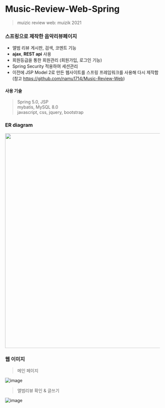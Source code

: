 # Music-Review-Web-Spring
> muizic review web: muizik 2021

### 스프링으로 제작한 음악리뷰페이지
+ 앨범 리뷰 게시판, 검색, 코멘트 기능
+ **ajax**, **REST api** 사용
+ 회원등급을 통한 회원관리 (회원가입, 로그인 기능)
+ Spring Security 적용하여 세션관리
+ 이전에 JSP Model 2로 만든 웹사이트를 스프링 프레임워크를 사용해 다시 제작함 
(참고 https://github.com/namu1714/Music-Review-Web)

#### 사용 기술
> Spring 5.0, JSP   
> mybatis, MySQL 8.0   
> javascript, css, jquery, bootstrap    

### ER diagram
<image src="https://user-images.githubusercontent.com/60068586/132085572-ec1461c7-5c28-4c39-b267-87c1356e35de.png" width="700px">
 
### 웹 이미지
  
> 메인 페이지
  
![image](https://user-images.githubusercontent.com/60068586/132085606-c0bbf775-001a-4a5d-aa3e-959255257d07.png)

> 앨범리뷰 확인 & 글쓰기
  
![image](https://user-images.githubusercontent.com/60068586/132085612-0362b2e9-a27e-4f80-a0e3-3aa938730e69.png)
